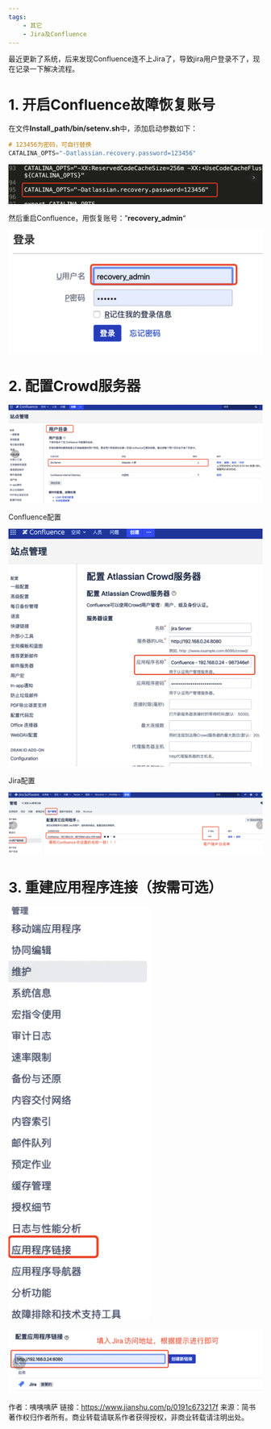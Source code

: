 ```yaml
---
tags:
    - 其它
    - Jira及Confluence
---
```


最近更新了系统，后来发现Confluence连不上Jira了，导致jira用户登录不了，现在记录一下解决流程。

# 1. 开启Confluence故障恢复账号

在文件**Install_path/bin/setenv.sh**中，添加启动参数如下：



```objectivec
# 123456为密码，可自行替换
CATALINA_OPTS="-Datlassian.recovery.password=123456"
```

![image-20210414152257055](/img-post/开发/其它/Jira及Confluence/Confluence重新连接Jira，并同步账户.assets/image-20210414152257055.png)



然后重启Confluence，用恢复账号：”**recovery_admin**“

![image-20210414152309105](/img-post/开发/其它/Jira及Confluence/Confluence重新连接Jira，并同步账户.assets/image-20210414152309105.png)



# 2. 配置Crowd服务器

![image-20210414152326634](/img-post/开发/其它/Jira及Confluence/Confluence重新连接Jira，并同步账户.assets/image-20210414152326634.png)

Confluence配置

![image-20210414152341364](/img-post/开发/其它/Jira及Confluence/Confluence重新连接Jira，并同步账户.assets/image-20210414152341364.png)

Jira配置

![image-20210414152358561](/img-post/开发/其它/Jira及Confluence/Confluence重新连接Jira，并同步账户.assets/image-20210414152358561.png)

# 3. 重建应用程序连接（按需可选）

![image-20210414152427797](/img-post/开发/其它/Jira及Confluence/Confluence重新连接Jira，并同步账户.assets/image-20210414152427797.png)

![image-20210414152439615](/img-post/开发/其它/Jira及Confluence/Confluence重新连接Jira，并同步账户.assets/image-20210414152439615.png)



作者：咦咦咦萨
链接：https://www.jianshu.com/p/0191c673217f
来源：简书
著作权归作者所有。商业转载请联系作者获得授权，非商业转载请注明出处。